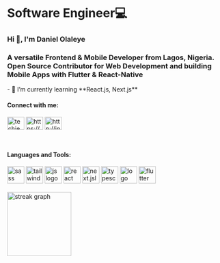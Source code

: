 # Software Engineer💻

<h3 align="left">Hi 👋, I'm Daniel Olaleye</h1>


<!-- Introduction & About-->
<h3 align="left">A versatile Frontend & Mobile Developer from Lagos, Nigeria. Open Source Contributor for Web Development and building Mobile Apps with Flutter & React-Native</h3>
- 🌱 I’m currently learning **React.js, Next.js**



<!-- Social Links-->


<h4 align="left">Connect with me:</h4>
<p align="left">
<a href="https://twitter.com/techiedan_" target="blank"><img align="center" src="https://raw.githubusercontent.com/rahuldkjain/github-profile-readme-generator/master/src/images/icons/Social/twitter.svg" alt="techiedan_" height="30" width="40" /></a>
<a href="https://linkedin.com/in/https://www.linkedin.com/in/daniel-olaleye-16ab7b369/" target="blank"><img align="center" src="https://raw.githubusercontent.com/rahuldkjain/github-profile-readme-generator/master/src/images/icons/Social/linked-in-alt.svg" alt="https://www.linkedin.com/in/daniel-olaleye-16ab7b369/" height="30" width="40" /></a>
<a href="https://instagram.com/http://instagram.com/techiedan_" target="blank">  <img align="center" src="https://raw.githubusercontent.com/rahuldkjain/github-profile-readme-generator/master/src/images/icons/Social/instagram.svg" alt="http://instagram.com/techiedan_" height="30" width="40" /></a>
</p><br><!-- My Skills-->
<h4 align="left">Languages and Tools:</h4>
<div align="left">
  <img src="https://skillicons.dev/icons?i=sass" height="40" alt=" sass logo"  />
  <img src="https://skillicons.dev/icons?i=tailwind" height="40" alt="tailwind logo"  />
  <img src="https://skillicons.dev/icons?i=js" height="40" alt="js logo" />
  <img src="https://skillicons.dev/icons?i=react" height="40" alt="react logo"  />
  <img src="https://skillicons.dev/icons?i=nextjs" height="40" alt="next.jslogo"  />
  <img src="https://skillicons.dev/icons?i=ts" height="40" alt="typescript logo"  />
  <img src="https://skillicons.dev/icons?i=React-native" height="40" alt=" logo"  />
  <img src="https://skillicons.dev/icons?i=flutter" height="40" alt="flutter logo"  />
</div><br><!--My Streaks-->
<div align="left">
  <img src="https://streak-stats.demolab.com?user=techie-dan&locale=en&mode=daily&theme=dracula&hide_border=false&border_radius=5&order=3" height="150" alt="streak graph"  />
</div>












